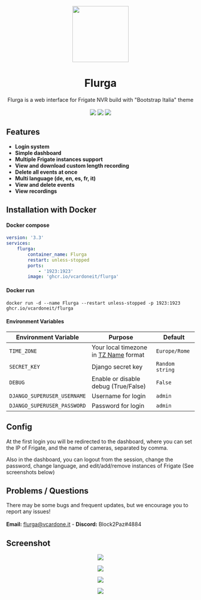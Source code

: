 <p align="center"><img width="150" src="https://raw.githubusercontent.com/Block2Paz/Flurga/main/static/img/favicon.ico"></p>
<h1 align="center">Flurga</h1>
<p align="center">Flurga is a web interface for Frigate NVR build with "Bootstrap Italia" theme<br><br><img src=https://img.shields.io/github/issues/Block2Paz/Flurga>  <img src=https://img.shields.io/github/license/Block2Paz/Flurga> <img src=https://img.shields.io/github/stars/Block2Paz/Flurga></p>

## Features
- **Login system**
- **Simple dashboard**
- **Multiple Frigate instances support**
- **View and download custom length recording**
- **Delete all events at once**
- **Multi language (de, en, es, fr, it)**
- **View and delete events**
- **View recordings**

## Installation with Docker
#### Docker compose
```yaml
version: '3.3'
services:
    flurga:
        container_name: Flurga
        restart: unless-stopped
        ports:
            - '1923:1923'
        image: 'ghcr.io/vcardoneit/flurga'
```
#### Docker run
```
docker run -d --name Flurga --restart unless-stopped -p 1923:1923 ghcr.io/vcardoneit/flurga
```

#### Environment Variables
| Environment Variable  | Purpose | Default |
| ------------- | ------------- | ------------- |
| `TIME_ZONE`  | Your local timezone in <a href="https://timezonedb.com/time-zones">TZ Name</a> format  | `Europe/Rome`  |
| `SECRET_KEY`  | Django secret key  | `Random string`  |
| `DEBUG`  | Enable or disable debug (True/False)  | `False`  |
| `DJANGO_SUPERUSER_USERNAME`  | Username for login  | `admin`  |
| `DJANGO_SUPERUSER_PASSWORD`  | Password for login  | `admin`  |

## Config
At the first login you will be redirected to the dashboard, where you can set the IP of Frigate, and the name of cameras, separated by comma.

Also in the dashboard, you can logout from the session, change the password, change language, and edit/add/remove instances of Frigate (See screenshots below)

## Problems / Questions
There may be some bugs and frequent updates, but we encourage you to report any issues!<br><br>
<b>Email:</b> flurga@vcardone.it - <b>Discord:</b> Block2Paz#4884

## Screenshot
<p align="center"><img src="https://i.ibb.co/B67Mrn7/Home.png"></p>
<p align="center"><img src="https://i.ibb.co/R3MYDHz/Dashboard.png"></p>
<p align="center"><img src="https://i.ibb.co/LSqZXRR/Dashboard-Conf.png"></p>
<p align="center"><img src="https://i.ibb.co/2sMF0hc/Other.png"></p>
